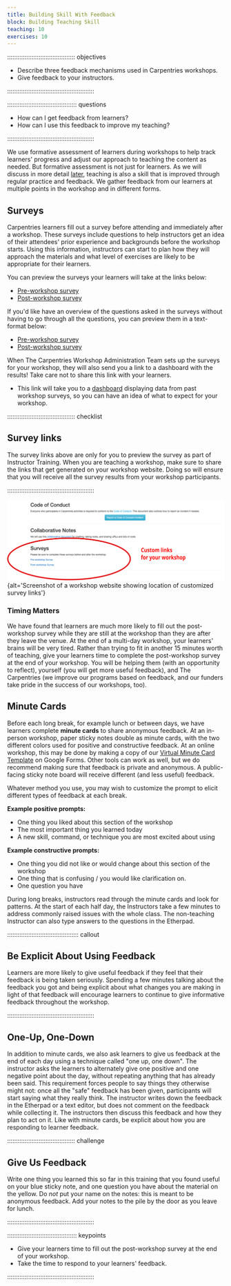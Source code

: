 ```yaml
---
title: Building Skill With Feedback
block: Building Teaching Skill
teaching: 10
exercises: 10
---
```


::::::::::::::::::::::::::::::::::::::: objectives

- Describe three feedback mechanisms used in Carpentries workshops.
- Give feedback to your instructors.

::::::::::::::::::::::::::::::::::::::::::::::::::

:::::::::::::::::::::::::::::::::::::::: questions

- How can I get feedback from learners?
- How can I use this feedback to improve my teaching?

::::::::::::::::::::::::::::::::::::::::::::::::::

We use formative assessment of learners during workshops to help track
learners' progress and adjust our approach to teaching the content as needed.
But formative assessment is not just for learners. As we will discuss in more detail
[later](11-practice-teaching), teaching is also a skill that is improved
through regular practice and feedback. We gather feedback from our learners
at multiple points in the workshop and in different forms.

## Surveys

Carpentries learners fill out a survey before attending and immediately after a workshop.
These surveys include questions to help instructors get an idea of their attendees' prior
experience and backgrounds before the workshop starts. Using this information, instructors
can start to plan how they will approach the materials and what level of exercises
are likely to be appropriate for their learners.

You can preview the surveys your learners will take at the links below:

- [Pre-workshop survey](https://carpentries.typeform.com/to/wi32rS?__dangerous-disable-submissions)
- [Post-workshop survey](https://carpentries.typeform.com/to/UgVdRQ?__dangerous-disable-submissions)

If you'd like have an overview of the questions asked in the surveys without having to go through
all the questions, you can preview them in a text-format below:

- [Pre-workshop survey](https://carpentries.github.io/assessment-archives/pre-workshop/pre-workshop.html)
- [Post-workshop survey](https://carpentries.github.io/assessment-archives/post-workshop/post-workshop.html)

When The Carpentries Workshop Administration Team sets up the surveys for your workshop, they will also send you a link to
a dashboard with the results! Take care not to share this link with your learners.

- This link will take you to a [dashboard](https://workshop-reports.carpentries.org/?aggregate-workshops) displaying data from past workshop surveys, so you can have an idea of what to expect for your workshop.

:::::::::::::::::::::::::::::::::::::::  checklist

## Survey links

The survey links above are only for you to preview the survey as part of
Instructor Training. When you are teaching a workshop, make sure to share the
links that get generated on your workshop website. Doing so will ensure that
you will receive all the survey results from your workshop participants.


::::::::::::::::::::::::::::::::::::::::::::::::::

![](fig/surveyscreenshot3.svg){alt='Screenshot of a workshop website showing location of customized survey links'}

### Timing Matters

We have found that learners are much more likely to fill out the post-workshop survey
while they are still at the workshop than they are after they leave the venue. At the end
of a multi-day workshop, your learners' brains will be very tired. Rather than trying to
fit in another 15 minutes worth of teaching, give your learners time to complete the
post-workshop survey at the end of your workshop. You will be helping them (with an
opportunity to reflect), yourself (you will get more useful feedback), and The Carpentries
(we improve our programs based on feedback, and our funders take pride in the success of our workshops, too).

## Minute Cards

Before each long break, for example lunch or between days, we
have learners complete **minute cards** to share anonymous feedback. At an in-person workshop,
paper sticky notes double as minute cards, with the two different colors used for positive and
constructive feedback. At an online workshop, this may be done by making a copy of our [Virtual Minute Card Template](https://docs.google.com/forms/d/1p7iOV5HNvy4POS4g6eottY8RSfKq4kaoKz1-jIFYTMI/template/preview)
on Google Forms. Other tools can work as well, but we do recommend making sure that feedback is private and
anonymous. A public-facing sticky note board will receive different (and less useful) feedback.

Whatever method you use, you may wish to customize the prompt to elicit different types of feedback at each break.

**Example positive prompts:**

- One thing you liked about this section of the workshop
- The most important thing you learned today
- A new skill, command, or technique you are most excited about using

**Example constructive prompts:**

- One thing you did not like or would change about this section of the workshop
- One thing that is confusing / you would like clarification on.
- One question you have

During long breaks, instructors read through the minute
cards and look for patterns. At the start of each half day, the Instructors
take a few minutes to address commonly raised issues with the whole class. The
non-teaching Instructor can also type answers to the questions in the Etherpad.

:::::::::::::::::::::::::::::::::::::::::  callout

## Be Explicit About Using Feedback

Learners are more likely to give useful feedback if they feel that their feedback
is being taken seriously. Spending a few minutes talking about the feedback you got
and being explicit about what changes you are making in light of that feedback
will encourage learners to continue to give informative feedback throughout the workshop.


::::::::::::::::::::::::::::::::::::::::::::::::::

## One-Up, One-Down

In addition to minute cards, we also ask learners to give us feedback at the end
of each day using a technique called "one up, one down".  The
instructor asks the learners to alternately give one positive and one
negative point about the day, without repeating anything that has
already been said.  This requirement forces people to say things they
otherwise might not: once all the "safe" feedback has been given,
participants will start saying what they really think. The instructor
writes down the feedback in the Etherpad or a text editor,
but does not comment on the feedback while collecting it. The instructors then
discuss this feedback and how they plan to act on it. Like with minute cards, be explicit
about how you are responding to learner feedback.

:::::::::::::::::::::::::::::::::::::::  challenge

## Give Us Feedback

Write one thing you learned this so far in this training that you found useful on
your blue sticky note, and one question you have about the material
on the yellow.  Do *not* put your name on the notes: this is meant to
be anonymous feedback.  Add your notes to the pile by the door as
you leave for lunch.


::::::::::::::::::::::::::::::::::::::::::::::::::

:::::::::::::::::::::::::::::::::::::::: keypoints

- Give your learners time to fill out the post-workshop survey at the end of your workshop.
- Take the time to respond to your learners' feedback.

::::::::::::::::::::::::::::::::::::::::::::::::::


